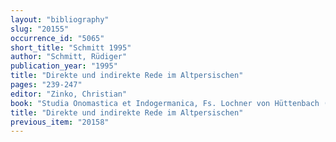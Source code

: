 ```yaml
---
layout: "bibliography"
slug: "20155"
occurrence_id: "5065"
short_title: "Schmitt 1995"
author: "Schmitt, Rüdiger"
publication_year: "1995"
title: "Direkte und indirekte Rede im Altpersischen"
pages: "239-247"
editor: "Zinko, Christian"
book: "Studia Onomastica et Indogermanica, Fs. Lochner von Hüttenbach (Graz)"
title: "Direkte und indirekte Rede im Altpersischen"
previous_item: "20158"
---
```


